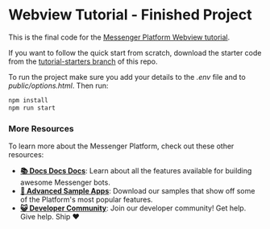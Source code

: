# Webview Tutorial - Finished Project

This is the final code for the [Messenger Platform Webview tutorial](#).

If you want to follow the quick start from scratch, download the starter code from the [tutorial-starters branch](https://github.com/fbsamples/messenger-platform-samples/tree/tutorial-starters/webview) of this repo.

To run the project make sure you add your details to the _.env_ file and to _public/options.html_. Then run:

```bash
npm install
npm run start
```

### More Resources

To learn more about the Messenger Platform, check out these other resources:

- **[📚 Docs Docs Docs](https://developers.facebook.com/docs/messenger-platform/)**: Learn about all the features available for building awesome Messenger bots.
- **[📱 Advanced Sample Apps](https://github.com/fbsamples/messenger-bot-samples)**: Download our samples that show off some of the Platform's most popular features.
- **[😺 Developer Community](https://www.facebook.com/groups/messengerplatform/)**: Join our developer community! Get help. Give help. Ship ❤️
